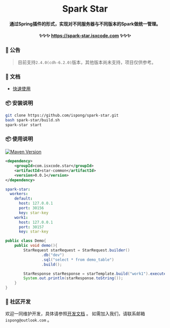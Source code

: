 <h1 align="center">
    Spark Star
</h1>

<h4 align="center">
    通过Spring插件的形式，实现对不同服务器与不同版本的Spark做统一管理。
</h4>

<h4 align="center">
    ✨✨✨ <a href="https://spark-star.isxcode.com">https://spark-star.isxcode.com</a> ✨✨✨
</h4>

### 📢 公告

> 目前支持`2.4.0(cdh-6.2.0)`版本，其他版本尚未支持，项目仅供参考。
 
### 📒 文档

- [快速使用](https://spark-star.isxcode.com/#/zh-cn/quickstart)

### 📦 安装说明

```bash
git clone https://github.com/ispong/spark-star.git
bash spark-star/build.sh
spark-star start
```

### 📦 使用说明

[![Maven Version](https://img.shields.io/maven-central/v/com.isxcode.star/star-common)](https://search.maven.org/artifact/com.isxcode.star/star-common)

```xml
<dependency>
    <groupId>com.isxcode.star</groupId>
    <artifactId>star-common</artifactId>
    <version>0.0.1</version>
</dependency>
```

```yaml
spark-star:
  workers:
    default: 
      host: 127.0.0.1
      port: 30156
      key: star-key
    work1:
      host: 127.0.0.1
      port: 30157
      key: star-key
```

```java
public class Demo{
    public void demo(){
        StarRequest starRequest = StarRequest.builder()
                .db("dev")
                .sql("select * from demo_table")
                .build();

        StarResponse starResponse = starTemplate.build("work1").execute(starRequest);
        System.out.println(starResponse.toString());
    }
}
```

### 👏 社区开发

欢迎一同维护开发，具体请参照[开发文档](https://github.com/ispong/spark-star/blob/main/CONTRIBUTING.md) 。
如需加入我们，请联系邮箱 `ispong@outlook.com` 。
